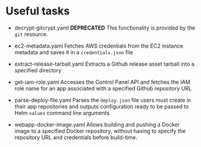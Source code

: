 # Useful tasks

* decrypt-gitcrypt.yaml
  **DEPRECATED** This functionality is provided by the `git` resource.
  
* ec2-metadata.yaml
  Fetches AWS credentials from the EC2 instance metadata and saves it in a `credentials.json` file
  
* extract-release-tarball.yaml
  Extracts a Github release asset tarball into a specified directory
  
* get-iam-role.yaml
  Accesses the Control Panel API and fetches the IAM role name for an app associated with a specified Github repository URL
  
* parse-deploy-file.yaml
  Parses the `deploy.json` file users must create in their app repositories and outputs configuration ready to be passed to Helm `values` command line arguments
  
* webapp-docker-image.yaml
  Allows building and pushing a Docker image to a specified Docker repository, without having to specify the repository URL and credentials before build-time.
